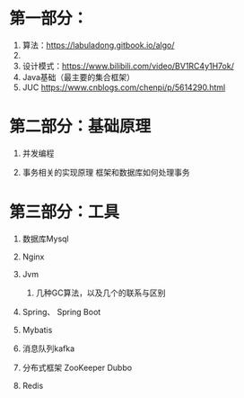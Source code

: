 # 第一部分：

1. 算法：https://labuladong.gitbook.io/algo/   
2.  
3. 设计模式：https://www.bilibili.com/video/BV1RC4y1H7ok/
4. Java基础（最主要的集合框架）
5. JUC https://www.cnblogs.com/chenpi/p/5614290.html

# 第二部分：基础原理

1. 并发编程

2. 事务相关的实现原理 框架和数据库如何处理事务

# 第三部分：工具

1. 数据库Mysql

2. Nginx

3. Jvm
   1. 几种GC算法，以及几个的联系与区别

4. Spring、 Spring Boot

5. Mybatis

6. 消息队列kafka

7. 分布式框架 ZooKeeper Dubbo 

9. Redis